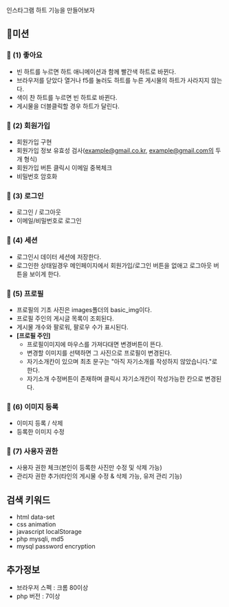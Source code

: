 인스타그램 하트 기능을 만들어보자

## 🚀미션
### 🎯 (1) 좋아요
- 빈 하트를 누르면 하트 애니메이션과 함께 빨간색 하트로 바뀐다.
- 브라우저를 닫았다 열거나 f5를 눌러도 하트를 누른 게시물의 하트가 사라지지 않는다.
- 색이 찬 하트를 누르면 빈 하트로 바뀐다.
- 게시물을 더블클릭할 경우 하트가 달린다.

### 🎯 (2) 회원가입
- 회원가입 구현
- 회원가입 정보 유효성 검사(example@gmail.co.kr, example@gmail.com의 두개 형식)
- 회원가입 버튼 클릭시 이메일 중복체크
- 비밀번호 암호화

### 🎯 (3) 로그인
- 로그인 / 로그아웃
- 이메일/비밀번호로 로그인

### 🎯 (4) 세션
- 로그인시 데이터 세션에 저장한다.
- 로그인한 상태일경우 메인페이지에서 회원가입/로그인 버튼을 없애고 로그아웃 버튼을 보이게 한다.

### 🎯 (5) 프로필
- 프로필의 기초 사진은 images폴더의 basic_img이다.
- 프로필 주인의 게시글 목록이 조회된다.
- 게시물 개수와 팔로워, 팔로우 수가 표시된다.
- __[프로필 주인]__
    - 프로필이미지에 마우스를 가져다대면 변경버튼이 뜬다.
    - 변경할 이미지를 선택하면 그 사진으로 프로필이 변경된다.
    - 자기소개칸이 있으며 최초 문구는 "아직 자기소개를 작성하지 않았습니다."로 한다.
    - 자기소개 수정버튼이 존재하며 클릭시 자기소개칸이 작성가능한 칸으로 변경된다.

### 🎯 (6) 이미지 등록
- 이미지 등록 / 삭제
- 등록한 이미지 수정

### 🎯 (7) 사용자 권한
- 사용자 권한 체크(본인이 등록한 사진만 수정 및 삭제 가능)
- 관리자 권한 추가(타인의 게시물 수정 & 삭제 가능, 유저 관리 기능)

## 검색 키워드
- html data-set
- css animation
- javascript localStorage
- php mysqli, md5
- mysql password encryption

## 추가정보
- 브라우저 스펙 : 크롬 80이상
- php 버전 : 7이상
